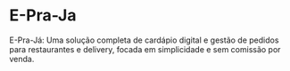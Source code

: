 # E-Pra-Ja
E-Pra-Já: Uma solução completa de cardápio digital e gestão de pedidos para restaurantes e delivery, focada em simplicidade e sem comissão por venda.
